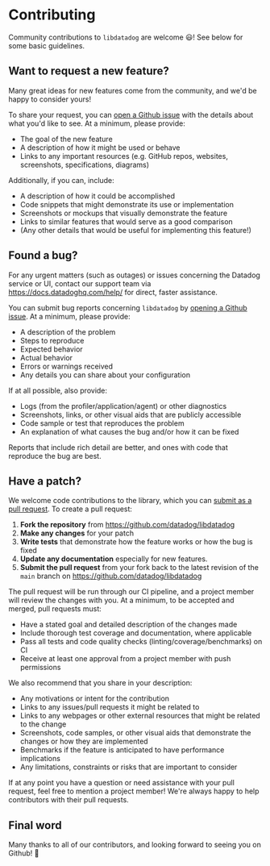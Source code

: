 # Contributing

Community contributions to `libdatadog` are welcome 😃! See below for some basic guidelines.

## Want to request a new feature?

Many great ideas for new features come from the community, and we'd be happy to consider yours!

To share your request, you can [open a Github issue](https://github.com/datadog/libdatadog/issues/new) with the details
about what you'd like to see. At a minimum, please provide:

* The goal of the new feature
* A description of how it might be used or behave
* Links to any important resources (e.g. GitHub repos, websites, screenshots, specifications, diagrams)

Additionally, if you can, include:

* A description of how it could be accomplished
* Code snippets that might demonstrate its use or implementation
* Screenshots or mockups that visually demonstrate the feature
* Links to similar features that would serve as a good comparison
* (Any other details that would be useful for implementing this feature!)

## Found a bug?

For any urgent matters (such as outages) or issues concerning the Datadog service or UI, contact our support team via
https://docs.datadoghq.com/help/ for direct, faster assistance.

You can submit bug reports concerning `libdatadog` by
[opening a Github issue](https://github.com/datadog/libdatadog/issues/new). At a minimum, please provide:

* A description of the problem
* Steps to reproduce
* Expected behavior
* Actual behavior
* Errors or warnings received
* Any details you can share about your configuration

If at all possible, also provide:

* Logs (from the profiler/application/agent) or other diagnostics
* Screenshots, links, or other visual aids that are publicly accessible
* Code sample or test that reproduces the problem
* An explanation of what causes the bug and/or how it can be fixed

Reports that include rich detail are better, and ones with code that reproduce the bug are best.

## Have a patch?

We welcome code contributions to the library, which you can
[submit as a pull request](https://github.com/datadog/libdatadog/pull/new/main).
To create a pull request:

1. **Fork the repository** from <https://github.com/datadog/libdatadog>
2. **Make any changes** for your patch
3. **Write tests** that demonstrate how the feature works or how the bug is fixed
4. **Update any documentation** especially for new features.
5. **Submit the pull request** from your fork back to the latest revision of the `main` branch on
   <https://github.com/datadog/libdatadog>

The pull request will be run through our CI pipeline, and a project member will review the changes with you.
At a minimum, to be accepted and merged, pull requests must:

* Have a stated goal and detailed description of the changes made
* Include thorough test coverage and documentation, where applicable
* Pass all tests and code quality checks (linting/coverage/benchmarks) on CI
* Receive at least one approval from a project member with push permissions

We also recommend that you share in your description:

* Any motivations or intent for the contribution
* Links to any issues/pull requests it might be related to
* Links to any webpages or other external resources that might be related to the change
* Screenshots, code samples, or other visual aids that demonstrate the changes or how they are implemented
* Benchmarks if the feature is anticipated to have performance implications
* Any limitations, constraints or risks that are important to consider

If at any point you have a question or need assistance with your pull request, feel free to mention a project member!
We're always happy to help contributors with their pull requests.

## Final word

Many thanks to all of our contributors, and looking forward to seeing you on Github! :tada:
